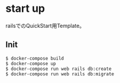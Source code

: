 # start up

railsでのQuickStart用Template。

## Init

```
$ docker-compose build
$ docker-compose up
$ docker-compose run web rails db:create
$ docker-compose run web rails db:migrate 
```
